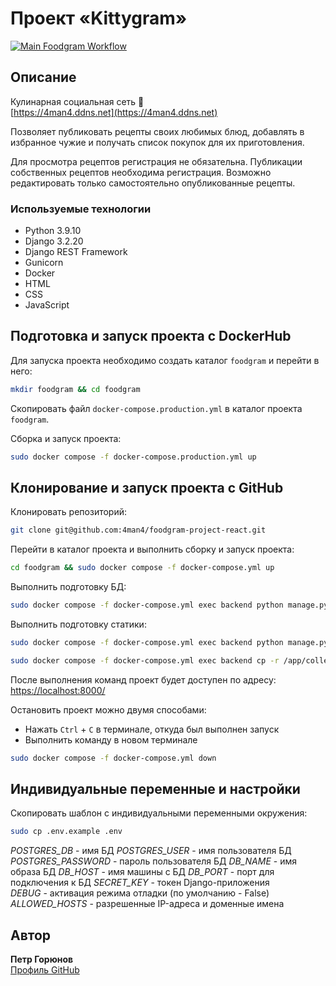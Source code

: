 # Проект «Kittygram»

[![Main Foodgram Workflow](https://github.com/4man4/foodgram_project_react/actions/workflows/main.yml/badge.svg?branch=main)](https://github.com/4man4/foodgram_project_react/actions/workflows/main.yml)

## Описание
Кулинарная социальная сеть &#127858;<br>
[https://4man4.ddns.net](https://4man4.ddns.net)

Позволяет публиковать рецепты своих любимых блюд, добавлять в избранное чужие и получать список покупок для их приготовления.

Для просмотра рецептов регистрация не обязательна. Публикации собственных рецептов необходима регистрация.
Возможно редактировать только самостоятельно опубликованные рецепты. 

### Используемые технологии
- Python 3.9.10
- Django 3.2.20
- Django REST Framework
- Gunicorn
- Docker
- HTML
- CSS
- JavaScript


## Подготовка и запуск проекта с DockerHub

Для запуска проекта необходимо создать каталог `foodgram` и перейти в него:
```bash
mkdir foodgram && cd foodgram
```

Скопировать файл `docker-compose.production.yml` в каталог проекта `foodgram`.

Сборка и запуск проекта:
```bash
sudo docker compose -f docker-compose.production.yml up
```


## Клонирование и запуск проекта с GitHub

Клонировать репозиторий:
```bash
git clone git@github.com:4man4/foodgram-project-react.git
```

Перейти в каталог проекта и выполнить сборку и запуск проекта:
```bash
cd foodgram && sudo docker compose -f docker-compose.yml up
```

Выполнить подготовку БД:
```bash
sudo docker compose -f docker-compose.yml exec backend python manage.py migrate
```

Выполнить подготовку статики:
```bash
sudo docker compose -f docker-compose.yml exec backend python manage.py collectstatic
```
```bash
sudo docker compose -f docker-compose.yml exec backend cp -r /app/collected_static/. /static/
```

После выполнения команд проект будет доступен по адресу:<br>
[https://localhost:8000/](https://localhost:9000/)

Остановить проект можно двумя способами:
- Нажать `Ctrl` + `C` в терминале, откуда был выполнен запуск
- Выполнить команду в новом терминале
```bash
sudo docker compose -f docker-compose.yml down
```


## Индивидуальные переменные и настройки

Скопировать шаблон с индивидуальными переменными окружения:
```bash
sudo cp .env.example .env
```

_POSTGRES_DB_ - имя БД
_POSTGRES_USER_ - имя пользователя БД
_POSTGRES_PASSWORD_ - пароль пользователя БД 
_DB_NAME_ - имя образа БД
_DB_HOST_ - имя машины с БД 
_DB_PORT_ - порт для подключения к БД
_SECRET_KEY_ - токен Django-приложения  
_DEBUG_ - активация режима отладки (по умолчанию - False)  
_ALLOWED_HOSTS_ - разрешенные IP-адреса и доменные имена  


## Автор

**Петр Горюнов**  
[Профиль GitHub](https://github.com/4man4)